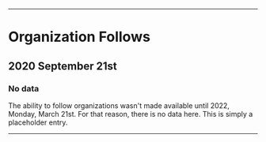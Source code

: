 
***

# Organization Follows

## 2020 September 21st

### No data

The ability to follow organizations wasn't made available until 2022, Monday, March 21st. For that reason, there is no data here. This is simply a placeholder entry.

***

